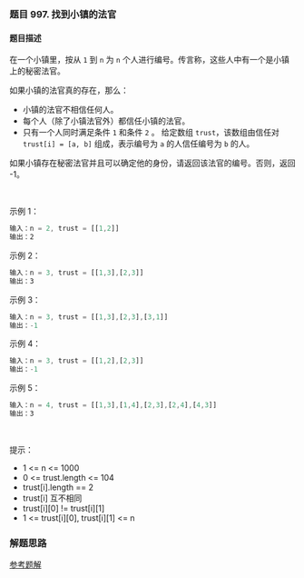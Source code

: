 ### 题目 997. 找到小镇的法官
#### 题目描述
在一个小镇里，按从 `1` 到 `n` 为 `n` 个人进行编号。传言称，这些人中有一个是小镇上的秘密法官。

如果小镇的法官真的存在，那么：

- 小镇的法官不相信任何人。
- 每个人（除了小镇法官外）都信任小镇的法官。
- 只有一个人同时满足条件 `1` 和条件 `2` 。
给定数组 `trust`，该数组由信任对 `trust[i] = [a, b]` 组成，表示编号为 `a` 的人信任编号为 `b` 的人。

如果小镇存在秘密法官并且可以确定他的身份，请返回该法官的编号。否则，返回 -1。

 

示例 1：

```js
输入：n = 2, trust = [[1,2]]
输出：2
```
示例 2：

```js
输入：n = 3, trust = [[1,3],[2,3]]
输出：3
```
示例 3：

```js
输入：n = 3, trust = [[1,3],[2,3],[3,1]]
输出：-1
```
示例 4：

```js
输入：n = 3, trust = [[1,2],[2,3]]
输出：-1
```
示例 5：

```js
输入：n = 4, trust = [[1,3],[1,4],[2,3],[2,4],[4,3]]
输出：3
```
 

提示：

- 1 <= n <= 1000
- 0 <= trust.length <= 104
- trust[i].length == 2
- trust[i] 互不相同
- trust[i][0] != trust[i][1]
- 1 <= trust[i][0], trust[i][1] <= n

### 解题思路
[参考题解](https://leetcode-cn.com/problems/find-the-town-judge/solution/997-cshuang-bai-de-jian-dan-jie-fa-by-ff-35e8/)